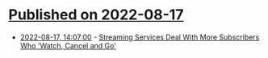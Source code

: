 # [Published on 2022-08-17](index.md)

* [2022-08-17, 14:07:00](https://entertainment.slashdot.org/story/22/08/17/147218/streaming-services-deal-with-more-subscribers-who-watch-cancel-and-go?utm_source=rss1.0mainlinkanon&utm_medium=feed) - [Streaming Services Deal With More Subscribers Who 'Watch, Cancel and Go'](https://entertainment.slashdot.org/story/22/08/17/147218/streaming-services-deal-with-more-subscribers-who-watch-cancel-and-go?utm_source=rss1.0mainlinkanon&utm_medium=feed)
